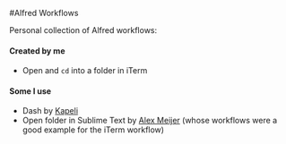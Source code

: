 #Alfred Workflows

Personal collection of Alfred workflows:

#### Created by me

* Open and `cd` into a folder in iTerm


#### Some I use

* Dash by [Kapeli](dash)
* Open folder in Sublime Text by [Alex Meijer](https://github.com/AMeijerNL/alfred-workflows) (whose workflows were a good example for the iTerm workflow)